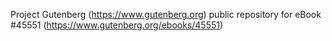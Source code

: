 Project Gutenberg (https://www.gutenberg.org) public repository for eBook #45551 (https://www.gutenberg.org/ebooks/45551)
